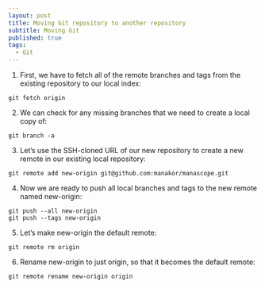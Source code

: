 ```yaml
---
layout: post
title: Moving Git repository to another repository
subtitle: Moving Git
published: true
tags:
  - Git
---
```


1. First, we have to fetch all of the remote branches and tags from the existing repository to our local index: 
 ~~~
 git fetch origin
 ~~~


2. We can check for any missing branches that we need to create a local copy of: 
 ~~~
 git branch -a
 ~~~


3. Let’s use the SSH-cloned URL of our new repository to create a new remote in our existing local repository: 
 ~~~~
 git remote add new-origin git@github.com:manakor/manascope.git
 ~~~~


4. Now we are ready to push all local branches and tags to the new remote named new-origin: 
 ~~~
 git push --all new-origin 
 git push --tags new-origin
 ~~~


5. Let’s make new-origin the default remote: 
 ~~~
 git remote rm origin
 ~~~


6. Rename new-origin to just origin, so that it becomes the default remote: 
 ~~~
 git remote rename new-origin origin
 ~~~

